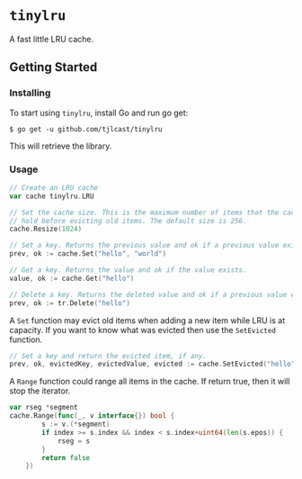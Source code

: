 # `tinylru`

A fast little LRU cache. 

## Getting Started

### Installing

To start using `tinylru`, install Go and run go get:

```
$ go get -u github.com/tjlcast/tinylru
```

This will retrieve the library.

### Usage

```go
// Create an LRU cache
var cache tinylru.LRU

// Set the cache size. This is the maximum number of items that the cache can
// hold before evicting old items. The default size is 256.
cache.Resize(1024)

// Set a key. Returns the previous value and ok if a previous value exists.
prev, ok := cache.Set("hello", "world")

// Get a key. Returns the value and ok if the value exists.
value, ok := cache.Get("hello")

// Delete a key. Returns the deleted value and ok if a previous value exists.
prev, ok := tr.Delete("hello")
```

A `Set` function may evict old items when adding a new item while LRU is at
capacity. If you want to know what was evicted then use the `SetEvicted`
function.

```go
// Set a key and return the evicted item, if any.
prev, ok, evictedKey, evictedValue, evicted := cache.SetEvicted("hello", "jello")
```

A `Range` function could range all items in the cache. If return true, then it will stop the iterator.
```go
var rseg *segment
cache.Range(func(_, v interface{}) bool {
		s := v.(*segment)
		if index >= s.index && index < s.index+uint64(len(s.epos)) {
			rseg = s
		}
		return false
	})
```

